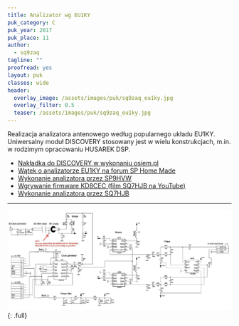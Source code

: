 ```yaml
---
title: Analizator wg EU1KY
puk_category: C
puk_year: 2017
puk_place: 11
author: 
  - sq9zaq
tagline: ""
proofread: yes
layout: puk
classes: wide
header:
  overlay_image: /assets/images/puk/sq9zaq_eu1ky.jpg
  overlay_filter: 0.5
  teaser: /assets/images/puk/sq9zaq_eu1ky.jpg
---
```


Realizacja analizatora antenowego według popularnego układu EU1KY. Uniwersalny moduł DISCOVERY stosowany jest w wielu konstrukcjach, m.in. w rodzimym opracowaniu HUSAREK DSP.

- [Nakładka do DISCOVERY w wykonaniu osiem.pl](https://radiohobby.pl/projekty/analizator-antenowy-wg-eu1ky/)
- [Wątek o analizatorze EU1KY na forum SP Home Made](http://sp-hm.pl/thread-2747.html)
- [Wykonanie analizatora przez SP9HVW](http://www.sp9hvw.info/interfejsy/analizator-eu1ky/)
- [Wgrywanie firmware KD8CEC (film SQ7HJB na YouTube)](https://www.youtube.com/watch?v=P-cObX64JK0)
- [Wykonanie analizatora przez SQ7HJB](http://sq7hjb.pl/index.php/analizator-antenowy-w-g-eu1ky/)

---

![alt](/assets/images/puk/sq9zaq_eu1ky_schemat.jpg)
{: .full}